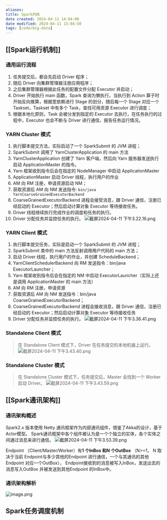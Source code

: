 ```yaml
---
aliases: 
title: Spark内核
date created: 2024-04-11 14:04:00
date modified: 2024-04-11 15:04:50
tags: [code/big-data]
---
```

## [[Spark运行机制]]
### 通用运行流程
1. 任务提交后，都会先启动 Driver 程序；
2. 随后 Driver 向集群管理器注册应用程序；
3. 之后集群管理器根据此任务的配置文件分配 Executor 并启动；
4. Driver 开始执行 main 函数，Spark 查询为懒执行，当执行到 Action 算子时开始反向推算，根据宽依赖进行 Stage 的划分，随后每一个 Stage 对应一个 Taskset，Taskset 中有多个 Task，查找可用资源 Executor 进行调度；
5. 根据本地化原则，Task 会被分发到指定的 Executor 去执行，在任务执行的过程中，Executor 也会不断与 Driver 进行通信，报告任务运行情况。

### YARN Cluster 模式
1. 执行脚本提交方法，实际启动了一个 SparkSubmit 的 JVM 进程；
2. SparkSubmit 调用了 YarnClusterApplication 的 main 方法
3. YarnClusterApplication 创建了 Yarn 客户端，然后向 Yarn 服务器发送执行启动 ApplicationMaster 的指令。
4. Yarn 框架收到指令后会在指定的 NodeManager 中启动 ApplicationMaster
5. ApplicationMaster 启动 Driver 线程，执行用户的作业
6. AM 向 RM 注册，申请资源启动 NM；
7. 获取资源后 AM 向 NM 发送指令: `bin/java YarnCoarseGrainedExecutorBackend`
8. CoarseGrainedExecutorBackend 进程会接受消息，跟 Driver 通信，注册已经启动的 Executor；然后启动计算对象 Executor 等待接收任务。
9. Driver 线程继续执行完成作业的调度和任务的执行。
10. Driver 分配任务并监控任务的执行。
![截屏2024-04-11 下午3.22.16.png](https://typora-tes.oss-cn-shanghai.aliyuncs.com/picgo/2024-04-11-15-22-20.png)

### YARN Client 模式
1. 执行脚本提交任务，实际是启动一个 SparkSubmit 的 JVM 进程；
2. SparkSubmit 类中的 main 方法反射调用用户代码的 main 方法；
3. 启动 Driver 线程，执行用户的作业，并创建 ScheduleBackend；
4. YarnClientSchedulerBackend 向 RM 发送指令：bin/java ExecutorLauncher；
5. Yarn 框架收到指令后会在指定的 NM 中启动 ExecutorLauncher（实际上还是调用 ApplicationMaster 的 main 方法）
6. AM 向 RM 注册，申请资源
7. 获取资源后 AM 向 NM 发送指令：bin/java CoarseGrainedExecutorBackend；
8. CoarseGrainedExecutorBackend 进程会接收消息，跟 Driver 通信，注册已经启动的 Executor；然后启动计算对象 Executor 等待接收任务
9. Driver 分配任务并监控任务的执行。
![截屏2024-04-11 下午3.36.41.png](https://typora-tes.oss-cn-shanghai.aliyuncs.com/picgo/2024-04-11-15-37-58.png)

### Standalone Client 模式
>在 Standalone Client 模式下，Driver 在任务提交的本地机器上运行。
![截屏2024-04-11 下午3.43.40.png](https://typora-tes.oss-cn-shanghai.aliyuncs.com/picgo/2024-04-11-15-43-44.png)
### Standalone Cluster 模式
>在 Standalone Cluster 模式下，任务提交后，Master 会找到一个 Worker 启动 Driver。
![截屏2024-04-11 下午3.43.59.png](https://typora-tes.oss-cn-shanghai.aliyuncs.com/picgo/2024-04-11-15-44-20.png)

## [[Spark通讯架构]]
### 通讯架构概述
Spark2.x 版本使用 Netty 通讯框架作为内部通讯组件，借鉴了Akka的设计，基于Actor模型。
Spark通讯框架中各个组件被认为是一个个独立的实体，各个实体之间通过消息来进行通信。
![截屏2024-04-11 下午3.53.39.png](https://typora-tes.oss-cn-shanghai.aliyuncs.com/picgo/2024-04-11-15-53-49.png)

Endpoint （Client/Master/Worker）有**1 个InBox 和N 个OutBox** （N>=1， N 取决于当前 Endpoint与多少其他的Endpoint 进行通信，一个与其通讯的其他Endpoint 对应一个OutBox）， Endpoint接收到的消息被写入InBox，发送出去的消息写入OutBox 并被发送到其他Endpoint 的InBox中。
### 通讯架构解析
![image.png](https://typora-tes.oss-cn-shanghai.aliyuncs.com/picgo/2024-04-11-16-08-44.png)

## Spark任务调度机制




